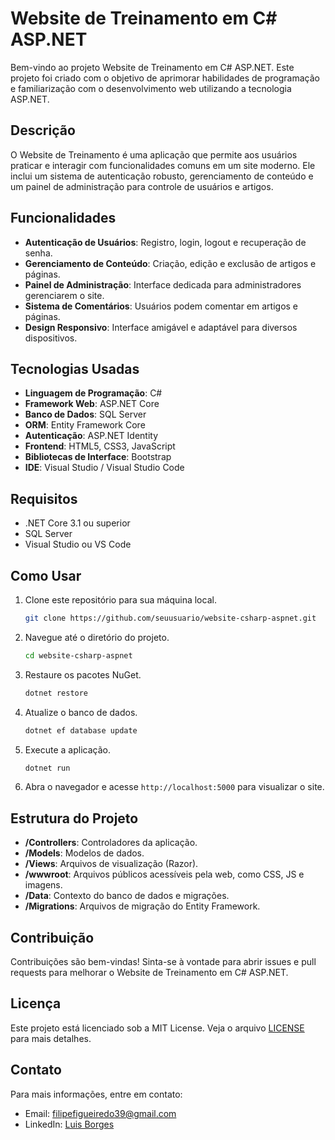 # Website de Treinamento em C# ASP.NET

Bem-vindo ao projeto Website de Treinamento em C# ASP.NET. Este projeto foi criado com o objetivo de aprimorar habilidades de programação e familiarização com o desenvolvimento web utilizando a tecnologia ASP.NET.

## Descrição

O Website de Treinamento é uma aplicação que permite aos usuários praticar e interagir com funcionalidades comuns em um site moderno. Ele inclui um sistema de autenticação robusto, gerenciamento de conteúdo e um painel de administração para controle de usuários e artigos.

## Funcionalidades

- **Autenticação de Usuários**: Registro, login, logout e recuperação de senha.
- **Gerenciamento de Conteúdo**: Criação, edição e exclusão de artigos e páginas.
- **Painel de Administração**: Interface dedicada para administradores gerenciarem o site.
- **Sistema de Comentários**: Usuários podem comentar em artigos e páginas.
- **Design Responsivo**: Interface amigável e adaptável para diversos dispositivos.

## Tecnologias Usadas

- **Linguagem de Programação**: C#
- **Framework Web**: ASP.NET Core
- **Banco de Dados**: SQL Server
- **ORM**: Entity Framework Core
- **Autenticação**: ASP.NET Identity
- **Frontend**: HTML5, CSS3, JavaScript
- **Bibliotecas de Interface**: Bootstrap
- **IDE**: Visual Studio / Visual Studio Code

## Requisitos

- .NET Core 3.1 ou superior
- SQL Server
- Visual Studio ou VS Code

## Como Usar

1. Clone este repositório para sua máquina local.
    ```bash
    git clone https://github.com/seuusuario/website-csharp-aspnet.git
    ```
2. Navegue até o diretório do projeto.
    ```bash
    cd website-csharp-aspnet
    ```
3. Restaure os pacotes NuGet.
    ```bash
    dotnet restore
    ```
4. Atualize o banco de dados.
    ```bash
    dotnet ef database update
    ```
5. Execute a aplicação.
    ```bash
    dotnet run
    ```
6. Abra o navegador e acesse `http://localhost:5000` para visualizar o site.

## Estrutura do Projeto

- **/Controllers**: Controladores da aplicação.
- **/Models**: Modelos de dados.
- **/Views**: Arquivos de visualização (Razor).
- **/wwwroot**: Arquivos públicos acessíveis pela web, como CSS, JS e imagens.
- **/Data**: Contexto do banco de dados e migrações.
- **/Migrations**: Arquivos de migração do Entity Framework.

## Contribuição

Contribuições são bem-vindas! Sinta-se à vontade para abrir issues e pull requests para melhorar o Website de Treinamento em C# ASP.NET.

## Licença

Este projeto está licenciado sob a MIT License. Veja o arquivo [LICENSE](LICENSE) para mais detalhes.

## Contato

Para mais informações, entre em contato:

- Email: filipefigueiredo39@gmail.com
- LinkedIn: [Luis Borges](https://www.linkedin.com/in/luis-figueiredo-232897258)
